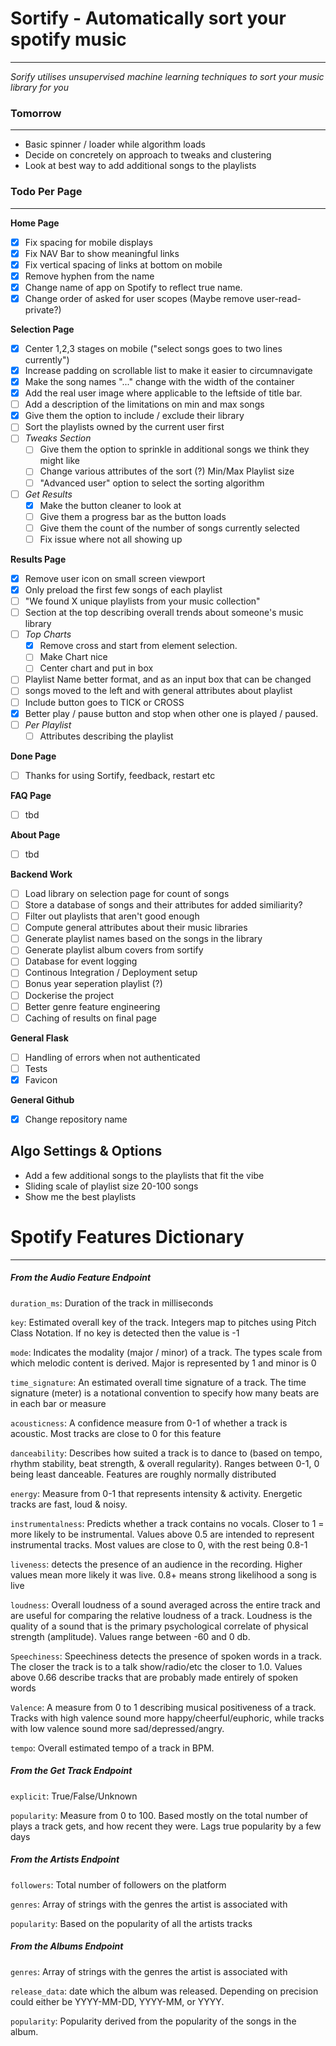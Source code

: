 # Sortify - Automatically sort your spotify music
--------------------------------------------

*Sorify utilises unsupervised machine learning techniques to sort your music library for you*



### Tomorrow
----------------

- Basic spinner / loader while algorithm loads
- Decide on concretely on approach to tweaks and clustering
- Look at best way to add additional songs to the playlists



### Todo Per Page
----------------

**Home Page**
- [X] Fix spacing for mobile displays
- [X] Fix NAV Bar to show meaningful links
- [X] Fix vertical spacing of links at bottom on mobile
- [X] Remove hyphen from the name
- [X] Change name of app on Spotify to reflect true name.
- [X] Change order of asked for user scopes (Maybe remove user-read-private?)

**Selection Page**
- [X] Center 1,2,3 stages on mobile ("select songs goes to two lines currently")
- [X] Increase padding on scrollable list to make it easier to circumnavigate
- [X] Make the song names "..." change with the width of the container
- [X] Add the real user image where applicable to the leftside of title bar.
- [ ] Add a description of the limitations on min and max songs
- [X] Give them the option to include / exclude their library
- [ ] Sort the playlists owned by the current user first
- [ ] *Tweaks Section*
  - [ ] Give them the option to sprinkle in additional songs we think they might like
  - [ ] Change various attributes of the sort (?) Min/Max Playlist size
  - [ ] "Advanced user" option to select the sorting algorithm
- [ ] *Get Results*
  - [X] Make the button cleaner to look at
  - [ ] Give them a progress bar as the button loads
  - [ ] Give them the count of the number of songs currently selected
  - [ ] Fix issue where not all showing up

**Results Page**
- [X] Remove user icon on small screen viewport
- [X] Only preload the first few songs of each playlist
- [ ] "We found X unique playlists from your music collection"
- [ ] Section at the top describing overall trends about someone's music library
- [ ] *Top Charts*
    - [X] Remove cross and start from element selection.
    - [ ] Make Chart nice
    - [ ] Center chart and put in box
- [ ] Playlist Name better format, and as an input box that can be changed
- [ ] songs moved to the left and with general attributes about playlist
- [ ] Include button goes to TICK or CROSS
- [X] Better play / pause button and stop when other one is played / paused.
- [ ] *Per Playlist*
   - [ ] Attributes describing the playlist

**Done Page**
- [ ] Thanks for using Sortify, feedback, restart etc


**FAQ Page**
- [ ] tbd

**About Page**
- [ ] tbd

**Backend Work**
- [ ] Load library on selection page for count of songs
- [ ] Store a database of songs and their attributes for added similiarity?
- [ ] Filter out playlists that aren't good enough
- [ ] Compute general attributes about their music libraries
- [ ] Generate playlist names based on the songs in the library
- [ ] Generate playlist album covers from sortify
- [ ] Database for event logging
- [ ] Continous Integration / Deployment setup
- [ ] Bonus year seperation playlist (?)
- [ ] Dockerise the project
- [ ] Better genre feature engineering
- [ ] Caching of results on final page

**General Flask**
- [ ] Handling of errors when not authenticated
- [ ] Tests
- [X] Favicon

**General Github**
- [X] Change repository name


**Algo Settings & Options**
-----------------------

- Add a few additional songs to the playlists that fit the vibe
- Sliding scale of playlist size 20-100 songs
- Show me the best playlists





# Spotify Features Dictionary

-----------------------------

##### From the Audio Feature Endpoint

`duration_ms`: Duration of the track in milliseconds

`key`: Estimated overall key of the track. Integers map to pitches using Pitch Class
Notation. If no key is detected then the value is -1

`mode`: Indicates the modality (major / minor) of a track. The types scale from which
melodic content is derived. Major is represented by 1 and minor is 0

`time_signature`: An estimated overall time signature of a track. The time signature
(meter) is a notational convention to specify how many beats are in each bar or measure

`acousticness`: A confidence measure from 0-1 of whether a track is acoustic. Most tracks
are close to 0 for this feature

`danceability`: Describes how suited a track is to dance to (based on tempo, rhythm 
stability, beat strength, & overall regularity). Ranges between 0-1, 0 being least 
danceable. Features are roughly normally distributed

`energy`: Measure from 0-1 that represents intensity & activity. Energetic tracks are
fast, loud & noisy.

`instrumentalness`: Predicts whether a track contains no vocals. Closer to 1 = 
more likely to be instrumental. Values above 0.5 are intended to represent instrumental
tracks. Most values are close to 0, with the rest being 0.8-1

`liveness`: detects the presence of an audience in the recording. Higher values mean
more likely it was live. 0.8+ means strong likelihood a song is live

`loudness`: Overall loudness of a sound averaged across the entire track and are useful
for comparing the relative loudness of a track. Loudness is the quality of a sound that
is the primary psychological correlate of physical strength (amplitude). Values range
between -60 and 0 db.

`Speechiness`: Speechiness detects the presence of spoken words in a track. The closer
the track is to a talk show/radio/etc the closer to 1.0. Values above 0.66 describe 
tracks that are probably made entirely of spoken words

`Valence`: A measure from 0 to 1 describing musical positiveness of a track. Tracks 
with high valence sound more happy/cheerful/euphoric, while tracks with low valence
sound more sad/depressed/angry.

`tempo`: Overall estimated tempo of a track in BPM.

##### From the Get Track Endpoint
 `explicit`: True/False/Unknown

 `popularity`: Measure from 0 to 100. Based mostly on the total number of plays a
 track gets, and how recent they were. Lags true popularity by a few days
 
 
##### From the Artists Endpoint
`followers`: Total number of followers on the platform

`genres`: Array of strings with the genres the artist is associated with

`popularity`: Based on the popularity of all the artists tracks


##### From the Albums Endpoint

`genres`: Array of strings with the genres the artist is associated with

`release_data`: date which the album was released. Depending on precision could either
be YYYY-MM-DD, YYYY-MM, or YYYY.

`popularity`: Popularity derived from the popularity of the songs in the album.

